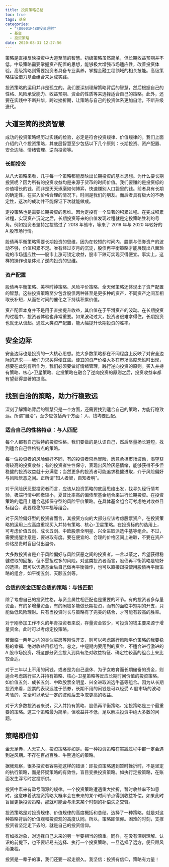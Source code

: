 ```yaml
---
title: 投资策略总结
toc: true
tags: 基金
categories:
  - "\U0001F4B0投资理财"
  - 基金
  - 投资策略
date: 2020-08-31 12:27:56
---
```


策略是直接反映投资中大道至简的智慧。初级策略虽然简单，但长期收益预期并不低。中级策略需要掌握资产配置的思想，能够极大增强市场适应性，改善投资体验。高级策略则需要投资者具备专业素养，掌握金融工程领域的相关技能。高级策略往往借力基金组合来达成实践。


投资策略的运用并非是孤立的。我们要深刻理解策略背后的智慧，然后根据自己的性格、风险承受能力、收益预期、资金的性质等来选择适合自己的策略。此外，还要在实践中不断升华，跨过挫折期，让策略与自己的投资体系更加自洽，不断升级迭代。

## 大道至简的投资智慧

成功的投资策略经历过实践的检验，必定是符合投资规律、价值规律的。我们上面介绍的八个投资策略，其底层智慧至少包括以下几个原则：长期投资、资产配置、安全边际、情绪管理、逆向投资等。

### 长期投资

从八大策略来看，几乎每一个策略都能反映出长期投资的基本思想。为什么要长期投资呢？因为所有的投资收益均是来源于货币的时间价值。我们要赚的是投资标的价值增长的钱，而非是天天琢磨如何博弈，快速赚别人口袋里的钱。前者具有长期的确定性，在买入价格合理的情况下，时间是我们的朋友。而后者具有极大的不确定性，这次的成功并不能保证下次就能做成。


定投策略也是需要长期投资的思维。因为定投有一个显著的积累过程。在完成积累过程，实现资产沉淀之后，长期投资等来的价值发现过程就是定投策略胜利的号角。例如投资者坚持定投熬过了 2018 年熊市，等来了 2019 年与 2020 年较好的 A 股市场行情。

股债再平衡策略需要长期投资的思维，因为在较短的时间内，股票与债券资产的波动不够，价值积累不足。唯有经过岁月的沉淀，股债再平衡策略才能展现出八面玲珑的市场适应性——股市上涨可锁定收益，股市下跌可实现买得便宜。事实上，这样的操作也是体现了逆向投资的思维。

### 资产配置

股债再平衡策略、美林时钟策略、风险平价策略、全天候策略还体现出了资产配置的智慧。这些投资策略至少包含股债两种甚至是更多种的资产，不同资产之间互相取长补短，从而在时间的催化之下持续积累价值。

资产配置本身并不是用于直接提升收益，其价值在于平滑资产的波动。在长期投资的过程中，投资者体验也非常重要。如果波动过大，投资者很难拿得住，长期投资也就无从谈起。通过大类资产配置，能大幅提升长期投资的胜率。

## 安全边际

安全边际也是投资的一大核心思想。绝大多数策略都在不同程度上反映了对安全边际的追求——我们力求买得便宜些。便宜的资产价格大多在市场高度恐慌时出现，想要在此刻有所作为，我们必须要做好情绪管理，践行逆向投资的原则。买入并持有策略、核心-卫星策略、定投策略在融合了逆向投资的原则之后，投资收益率都有望获得显著的提高。

## 找到自洽的策略，助力行稳致远

深刻了解策略背后的智慧只是一个方面，还需要找到适合自己的策略，方能行稳致远。所谓“自洽”，至少应包括两个方面：人、钱均要匹配。

### 适合自己的性格特点：与人匹配

每个人都有自己独特的投资性格。我们要做的是认识自己，然后尽量扬长避短，找到适合自己性格特点的策略。

每一位投资者的风险偏好不同，有的投资者崇尚冒险，愿意承担市场波动，渴望获得较高的投资收益；有的投资者生性保守，表现出风险厌恶情绪，能够获得不多但稳健的投资收益就十分满意；当然更多的投资者可能追求稳健进取，介于风险偏好与风险厌恶之间。正所谓“知人者智，自知者明”。

对于风险厌恶型投资者而言，应该从投资策略的底层思维出发，找寻久经行情考验，极端行情中回撤较小，夏普比率高的偏债型基金组合来进行长期投资。在投资策略的运用上适合选择保守型的风险平价策略。在具体基金组合可考虑绝对收益目标组合、我要稳稳的幸福等组合。

对于风险偏好型的投资者而言，其投资方向的大部分应该考虑股票资产，在投资策略的运用上应高度重视买入并持有策略、核心-卫星策略。在投资标的的选用上，可考虑价值五剑、成长五剑、中欧股票全明星、兴全进取派选牛基等组合。不过，需要提醒注意是，要进取有度。要在便宜的、合理的价格区间上进取，不要在资产价格昂贵时盲目付出溢价。

大多数投资者是介于风险偏好与风险厌恶之间的投资者。一言以蔽之，希望获得稳健进取的回报，但不愿担过多的风险。对这类投资者而言，股债再平衡策略是较好的选择。既可以优选基金后自己做再平衡操作，也可以直接跟投使用股债再平衡策略的组合，如平衡五剑、天颐五剑等。


### 合适的资金匹配合适的策略：与钱匹配

除了考虑自己的投资性格，与资金属性相匹配也是重要的环节。有的投资者多存量资金，有的多增量资金，有的闲钱多能做长期投资，而有的面临中短期的开支，只能做低风险理财。只有当投资时长与策略有了完美的结合，才可能有较高的胜率。

对于刚参加工作不久的年青投资者来说，存量资金较少，可投资的钱主要来源于增量资金。此时可以考虑定投策略。


若面临一两年之内的类似买房等刚性开支，则可以考虑践行风险平价策略的我要稳稳的幸福、绝对收益目标组合。总之，中短期内要用到的资金，不适合进行激进的 A 股市场投资，将这部分资金投入到具有绝对收益特征、确定性较高的组合上来比较合适。

对于三年以上不用的闲钱，或者是为自己退休、为子女教育而长期储备的资金，则适合考虑践行买入并持有策略、核心-卫星策略等反应长期时间价值的投资策略。如价值五剑、成长五剑、中欧股票全明星、兴全进取派选牛基等组合。因为从长期投资来看，股票的表现远胜于债券，长期不用的闲钱是可以经受 A 股市场的波动考验的，完全可以承受一定的波动后去争取更高的收益。

对于大多数投资者来说，买入并持有策略、股债再平衡策略、定投策略是三个最重要的策略。这三个策略最为简单，但收益并不低，足以解决投资中绝大多数的问题。

## 策略即信仰

金无足赤，人无完人，投资策略亦如是。每一种投资策略在实践过程中都一定会遇到逆风期。不存在百战百胜、牛熊通吃的策略。

据我观察，很多投资者容易犯这样的错误：即投资策略遇到暂时挫折时，不是坚定的执行策略，而是怀疑策略的有效性，盲目变换投资策略。如执行定投策略，在账面发生浮亏时定投断供。

投资中素来有盈亏同源的规律。一个投资策略遭遇重大挫折，暂时收益率不如意时，这意味着该投资策略大概率会在未来的某个时间节点得到收益补偿。如果此时盲目更换投资策略，那就可能会与未来某个时刻的补偿失之交臂。

投资策略是对投资规律、价值规律的高度概括和总结。选择了一种策略，就是对这种策略背后的价值观和投资观的高度认同。所以，策略即信仰。困难的时刻，支撑投资者坚定走下去的，就是自己的投资信仰。


有如找对象，对选择自己未来的另一半要相当的慎重。同样，在没有深刻理解、认识的前提下，也不要轻易去选择、执行一个投资策略。一旦选择了远方，便只顾风雨兼程。

投资是一辈子的事，我们还要一起走很久。我坚信：投资有信仰，策略有力量！
